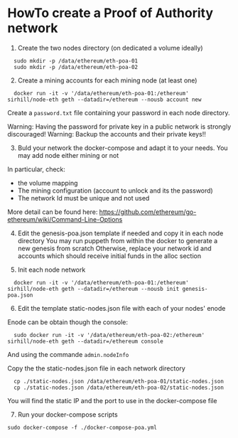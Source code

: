 
# HowTo create a Proof of Authority network

1. Create the two nodes directory (on dedicated a volume ideally)

```
  sudo mkdir -p /data/ethereum/eth-poa-01
  sudo mkdir -p /data/ethereum/eth-poa-02
```

2. Create a mining accounts for each mining node (at least one)

```
  docker run -it -v '/data/ethereum/eth-poa-01:/ethereum' sirhill/node-eth geth --datadir=/ethereum --nousb account new
```

Create a `password.txt` file containing your password in each node directory.

Warning: Having the password for private key in a public network is strongly discouraged!
Warning: Backup the accounts and their private keys!!

3. Buld your network the docker-compose and adapt it to your needs.
You may add node either mining or not

In particular, check:
- the volume mapping
- The mining configuration (account to unlock and its the password)
- The network Id must be unique and not used 

More detail can be found here:
https://github.com/ethereum/go-ethereum/wiki/Command-Line-Options

4. Edit the genesis-poa.json template if needed and copy it in each node directory
You may run puppeth from within the docker to generate a new genesis from scratch
Otherwise, replace your network id and accounts which should receive initial funds in the alloc section

5. Init each node network

```
  docker run -it -v '/data/ethereum/eth-poa-01:/ethereum' sirhill/node-eth geth --datadir=/ethereum --nousb init genesis-poa.json
```

6. Edit the template static-nodes.json file with each of your nodes' enode

Enode can be obtain though the console:
```
  sudo docker run -it -v '/data/ethereum/eth-poa-02:/ethereum' sirhill/node-eth geth --datadir=/ethereum console
```

And using the commande `admin.nodeInfo`

Copy the the static-nodes.json file in each network directory
```
  cp ./static-nodes.json /data/ethereum/eth-poa-01/static-nodes.json
  cp ./static-nodes.json /data/ethereum/eth-poa-02/static-nodes.json
```

You will find the static IP and the port to use in the docker-compose file

7. Run your docker-compose scripts

```
sudo docker-compose -f ./docker-compose-poa.yml 
```
